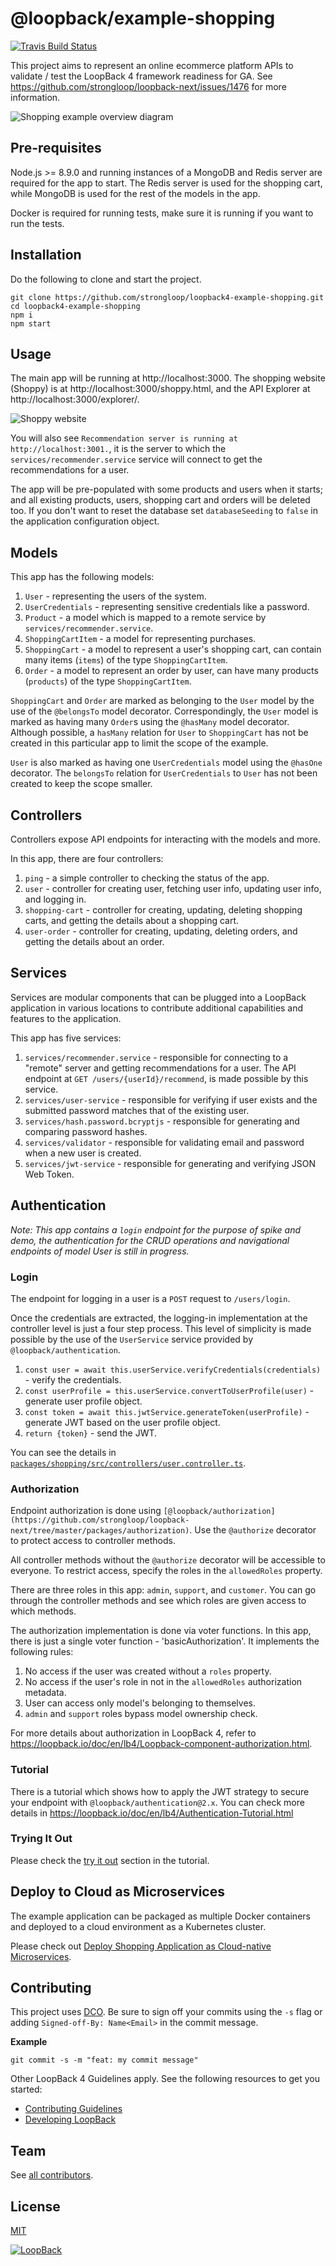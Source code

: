 # @loopback/example-shopping

[![Travis Build Status](https://travis-ci.com/strongloop/loopback4-example-shopping.svg?branch=master)](https://travis-ci.com/strongloop/loopback4-example-shopping)

This project aims to represent an online ecommerce platform APIs to validate /
test the LoopBack 4 framework readiness for GA. See
https://github.com/strongloop/loopback-next/issues/1476 for more information.

![Shopping example overview diagram](example-shopping.png)

## Pre-requisites

Node.js >= 8.9.0 and running instances of a MongoDB and Redis server are
required for the app to start. The Redis server is used for the shopping cart,
while MongoDB is used for the rest of the models in the app.

Docker is required for running tests, make sure it is running if you want to run
the tests.

## Installation

Do the following to clone and start the project.

```
git clone https://github.com/strongloop/loopback4-example-shopping.git
cd loopback4-example-shopping
npm i
npm start
```

## Usage

The main app will be running at http://localhost:3000. The shopping website
(Shoppy) is at http://localhost:3000/shoppy.html, and the API Explorer at
http://localhost:3000/explorer/.

![Shoppy website](shoppy.png)

You will also see `Recommendation server is running at http://localhost:3001.`,
it is the server to which the `services/recommender.service` service will
connect to get the recommendations for a user.

The app will be pre-populated with some products and users when it starts; and
all existing products, users, shopping cart and orders will be deleted too. If
you don't want to reset the database set `databaseSeeding` to `false` in the
application configuration object.

## Models

This app has the following models:

1. `User` - representing the users of the system.
2. `UserCredentials` - representing sensitive credentials like a password.
3. `Product` - a model which is mapped to a remote service by
   `services/recommender.service`.
4. `ShoppingCartItem` - a model for representing purchases.
5. `ShoppingCart` - a model to represent a user's shopping cart, can contain
   many items (`items`) of the type `ShoppingCartItem`.
6. `Order` - a model to represent an order by user, can have many products
   (`products`) of the type `ShoppingCartItem`.

`ShoppingCart` and `Order` are marked as belonging to the `User` model by the
use of the `@belongsTo` model decorator. Correspondingly, the `User` model is
marked as having many `Order`s using the `@hasMany` model decorator. Although
possible, a `hasMany` relation for `User` to `ShoppingCart` has not be created
in this particular app to limit the scope of the example.

`User` is also marked as having one `UserCredentials` model using the `@hasOne`
decorator. The `belongsTo` relation for `UserCredentials` to `User` has not been
created to keep the scope smaller.

## Controllers

Controllers expose API endpoints for interacting with the models and more.

In this app, there are four controllers:

1. `ping` - a simple controller to checking the status of the app.
2. `user` - controller for creating user, fetching user info, updating user
   info, and logging in.
3. `shopping-cart` - controller for creating, updating, deleting shopping carts,
   and getting the details about a shopping cart.
4. `user-order` - controller for creating, updating, deleting orders, and
   getting the details about an order.

## Services

Services are modular components that can be plugged into a LoopBack application
in various locations to contribute additional capabilities and features to the
application.

This app has five services:

1. `services/recommender.service` - responsible for connecting to a "remote"
   server and getting recommendations for a user. The API endpoint at
   `GET /users​/{userId}​/recommend`, is made possible by this service.
2. `services/user-service` - responsible for verifying if user exists and the
   submitted password matches that of the existing user.
3. `services/hash.password.bcryptjs` - responsible for generating and comparing
   password hashes.
4. `services/validator` - responsible for validating email and password when a
   new user is created.
5. `services/jwt-service` - responsible for generating and verifying JSON Web
   Token.

## Authentication

_Note: This app contains a `login` endpoint for the purpose of spike and demo,
the authentication for the CRUD operations and navigational endpoints of model
User is still in progress._

### Login

The endpoint for logging in a user is a `POST` request to `/users/login`.

Once the credentials are extracted, the logging-in implementation at the
controller level is just a four step process. This level of simplicity is made
possible by the use of the `UserService` service provided by
`@loopback/authentication`.

1. `const user = await this.userService.verifyCredentials(credentials)` - verify
   the credentials.
2. `const userProfile = this.userService.convertToUserProfile(user)` - generate
   user profile object.
3. `const token = await this.jwtService.generateToken(userProfile)` - generate
   JWT based on the user profile object.
4. `return {token}` - send the JWT.

You can see the details in
[`packages/shopping/src/controllers/user.controller.ts`](https://github.com/strongloop/loopback4-example-shopping/blob/master/packages/shopping/src/controllers/user.controller.ts).

### Authorization

Endpoint authorization is done using
`[@loopback/authorization](https://github.com/strongloop/loopback-next/tree/master/packages/authorization)`.
Use the `@authorize` decorator to protect access to controller methods.

All controller methods without the `@authorize` decorator will be accessible to
everyone. To restrict access, specify the roles in the `allowedRoles` property.

There are three roles in this app: `admin`, `support`, and `customer`. You can
go through the controller methods and see which roles are given access to which
methods.

The authorization implementation is done via voter functions. In this app, there
is just a single voter function - 'basicAuthorization'. It implements the
following rules:

1. No access if the user was created without a `roles` property.
2. No access if the user's role in not in the `allowedRoles` authorization
   metadata.
3. User can access only model's belonging to themselves.
4. `admin` and `support` roles bypass model ownership check.

For more details about authorization in LoopBack 4, refer to
https://loopback.io/doc/en/lb4/Loopback-component-authorization.html.

### Tutorial

There is a tutorial which shows how to apply the JWT strategy to secure your
endpoint with `@loopback/authentication@2.x`. You can check more details in
https://loopback.io/doc/en/lb4/Authentication-Tutorial.html

### Trying It Out

Please check the
[try it out](https://loopback.io/doc/en/lb4/Authentication-Tutorial.html#try-it-out)
section in the tutorial.

## Deploy to Cloud as Microservices

The example application can be packaged as multiple Docker containers and
deployed to a cloud environment as a Kubernetes cluster.

Please check out
[Deploy Shopping Application as Cloud-native Microservices](kubernetes/README.md).

## Contributing

This project uses [DCO](https://developercertificate.org/). Be sure to sign off
your commits using the `-s` flag or adding `Signed-off-By: Name<Email>` in the
commit message.

**Example**

```
git commit -s -m "feat: my commit message"
```

Other LoopBack 4 Guidelines apply. See the following resources to get you
started:

- [Contributing Guidelines](https://github.com/strongloop/loopback-next/blob/master/docs/CONTRIBUTING.md)
- [Developing LoopBack](./DEVELOPING.md)

## Team

See
[all contributors](https://github.com/strongloop/loopback4-example-shopping/graphs/contributors).

## License

[MIT](LICENSE)

[![LoopBack](<https://github.com/strongloop/loopback-next/raw/master/docs/site/imgs/branding/Powered-by-LoopBack-Badge-(blue)-@2x.png>)](http://loopback.io/)
